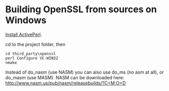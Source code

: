 Building OpenSSL from sources on Windows
=================

[Install ActivePerl](http://www.activestate.com/activeperl/downloads).

cd to the project folder, then

```
cd third_party\openssl
perl Configure VC-WIN32
nmake
```

Instead of do_nasm (use NASM) you can also use do_ms (no asm at all), or do_masm (use MASM). 
NASM can be downloaded here: http://www.nasm.us/pub/nasm/releasebuilds/?C=M;O=D